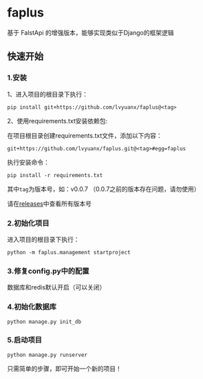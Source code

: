 # faplus
基于 FalstApi 的增强版本，能够实现类似于Django的框架逻辑


## 快速开始

### 1.安装

1、进入项目的根目录下执行：

```
pip install git+https://github.com/lvyuanx/faplus@<tag>
```

2、使用requirements.txt安装依赖包:

在项目根目录创建requirements.txt文件，添加以下内容：

```text
git+https://github.com/lvyuanx/faplus.git@<tag>#egg=faplus
```

执行安装命令：

```
pip install -r requirements.txt
```

其中`tag`为版本号，如：v0.0.7 （0.0.7之前的版本存在问题，请勿使用）

请在[releases](https://github.com/lvyuanx/faplus/releases)中查看所有版本号

### 2.初始化项目

进入项目的根目录下执行：

```
python -m faplus.management startproject
```

### 3.修复config.py中的配置
数据库和redis默认开启（可以关闭）

### 4.初始化数据库

```
python manage.py init_db
```

### 5.启动项目

```
python manage.py runserver
```

只需简单的步骤，即可开始一个新的项目！
